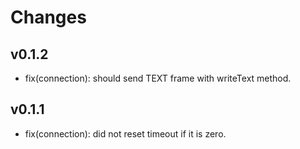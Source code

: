 # Changes

## v0.1.2

- fix(connection): should send TEXT frame with writeText method.

## v0.1.1

- fix(connection): did not reset timeout if it is zero.
